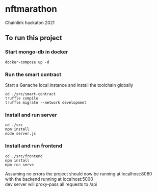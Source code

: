 # nftmarathon
Chainlink hackaton 2021


## To run this project

### Start mongo-db in docker
```
docker-compose up -d
```

### Run the smart contract  
Start a Ganache local instance and install the toolchain globally    
```
cd ./src/smart-contract
truffle compile
truffle migrate --network development
```

### Install and run server
```
cd ./src
npm install
node server.js
```

### Install and run frontend
```
cd ./src/frontend
npm install
npm run serve
```  

Assuming no errors the project should now be running at localhost:8080  
with the backend running at localhost:5000  
dev server will proxy-pass all requests to /api
